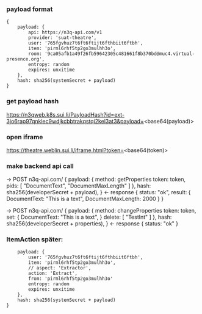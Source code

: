 ### payload format
    {
        payload: {
            api: https://n3q-api.com/v1
            provider: 'suat-theatre',
            user: '765fgvhuz7t6ft6ftijt6fthbiit6ftbh',
            item: 'pirml6rhf5tp2go3mulhh3o',
            room: '9ca05afb1a49f26fb59642305c481661f8b370bd@muc4.virtual-presence.org',
            entropy: random
            expires: unxitime
        },
        hash: sha256(systemSecret + payload)
    }

### get payload hash
https://n3qweb.k8s.sui.li/PayloadHash?id=ext-3jo6rap97qnklec9wdjkcbbtrakqstqi2kel3at3&payload=<base64(payload)>

### open iframe
https://theatre.weblin.sui.li/iframe.html?token=<base64(token)>

### make backend api call
->  POST n3q-api.com/
    {
        payload: {
            method: getProperties
            token: token,
            pids: [ "DocumentText", "DocumentMaxLength" ]
        },
        hash: sha256(developerSecret + payload),
    }
<-  response
    {
        status: "ok",
        result: {
            DocumentText: "This is a text", 
            DocumentMaxLength: 2000
        }
    }

->  POST n3q-api.com/
    {
        payload: {
            method: changeProperties
            token: token,
            set: {
                DocumentText: "This is a text", 
            }
            delete: [ "TestInt" ]
        },
        hash: sha256(developerSecret + properties),
    }
<-  response
    {
        status: "ok"
    }

### ItemAction später:
        payload: {
            user: '765fgvhuz7t6ft6ftijt6fthbiit6ftbh',
            item: 'pirml6rhf5tp2go3mulhh3o',
            // aspect: 'Extractor',
            action: 'Extract',
            from: 'pirml6rhf5tp2go3mulhh3o'
            entropy: random
            expires: unxitime
        },
        hash: sha256(systemSecret + payload)
    }
